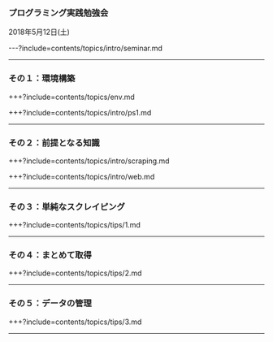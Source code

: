 ### プログラミング実践勉強会

2018年5月12日(土)

---?include=contents/topics/intro/seminar.md

---

### その１：環境構築

+++?include=contents/topics/env.md

+++?include=contents/topics/intro/ps1.md

---

### その２：前提となる知識

+++?include=contents/topics/intro/scraping.md

+++?include=contents/topics/intro/web.md

---

### その３：単純なスクレイピング

+++?include=contents/topics/tips/1.md

---

### その４：まとめて取得

+++?include=contents/topics/tips/2.md

---

### その５：データの管理

+++?include=contents/topics/tips/3.md

---